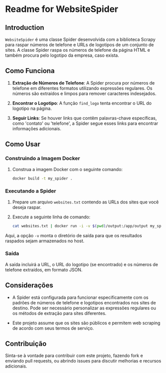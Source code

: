 # Readme for WebsiteSpider

## Introduction

`WebsiteSpider` é uma classe Spider desenvolvida com a biblioteca Scrapy para raspar números de telefone e URLs de logotipos de um conjunto de sites. A classe Spider raspa os números de telefone da página HTML e também procura pelo logotipo da empresa, caso exista.

## Como Funciona

1. **Extração de Números de Telefone**: A Spider procura por números de telefone em diferentes formatos utilizando expressões regulares. Os números são extraídos e limpos para remover caracteres indesejados.

2. **Encontrar o Logotipo**: A função `find_logo` tenta encontrar o URL do logotipo na página.

3. **Seguir Links**: Se houver links que contêm palavras-chave específicas, como 'contato' ou 'telefone', a Spider segue esses links para encontrar informações adicionais.

## Como Usar

### Construindo a Imagem Docker

1. Construa a imagem Docker com o seguinte comando:

   ```bash
   docker build -t my_spider .
   ```

### Executando a Spider

1. Prepare um arquivo `websites.txt` contendo as URLs dos sites que você deseja raspar.

2. Execute a seguinte linha de comando:

   ```bash
   cat websites.txt | docker run -i -v $(pwd)/output:/app/output my_spider
   ```

Aqui, a opção `-v` monta o diretório de saída para que os resultados raspados sejam armazenados no host.

### Saída

A saída incluirá a URL, o URL do logotipo (se encontrado) e os números de telefone extraídos, em formato JSON.

## Considerações

- A Spider está configurada para funcionar especificamente com os padrões de números de telefone e logotipos encontrados nos sites de destino. Pode ser necessário personalizar as expressões regulares ou os métodos de extração para sites diferentes.

- Este projeto assume que os sites são públicos e permitem web scraping de acordo com seus termos de serviço.

## Contribuição

Sinta-se à vontade para contribuir com este projeto, fazendo fork e enviando pull requests, ou abrindo issues para discutir melhorias e recursos adicionais.